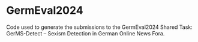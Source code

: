# GermEval2024
Code used to generate the submissions to the GermEval2024 Shared Task: GerMS-Detect – Sexism Detection in German Online News Fora.
